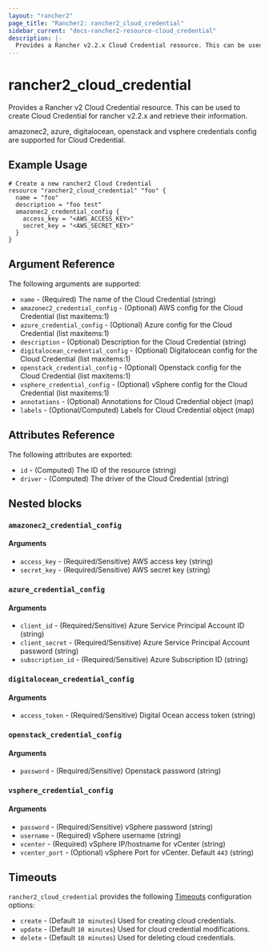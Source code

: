 ```yaml
---
layout: "rancher2"
page_title: "Rancher2: rancher2_cloud_credential"
sidebar_current: "docs-rancher2-resource-cloud_credential"
description: |-
  Provides a Rancher v2.2.x Cloud Credential resource. This can be used to create Cloud Credential for rancher v2.2 node templates and retrieve their information.
---
```


# rancher2\_cloud\_credential

Provides a Rancher v2 Cloud Credential resource. This can be used to create Cloud Credential for rancher v2.2.x and retrieve their information. 

amazonec2, azure, digitalocean, openstack and vsphere credentials config are supported for Cloud Credential.

## Example Usage

```hcl
# Create a new rancher2 Cloud Credential
resource "rancher2_cloud_credential" "foo" {
  name = "foo"
  description = "foo test"
  amazonec2_credential_config {
    access_key = "<AWS_ACCESS_KEY>"
    secret_key = "<AWS_SECRET_KEY>"
  }
}
```

## Argument Reference

The following arguments are supported:

* `name` - (Required) The name of the Cloud Credential (string)
* `amazonec2_credential_config` - (Optional) AWS config for the Cloud Credential (list maxitems:1)
* `azure_credential_config` - (Optional) Azure config for the Cloud Credential (list maxitems:1)
* `description` - (Optional) Description for the Cloud Credential (string)
* `digitalocean_credential_config` - (Optional) Digitalocean config for the Cloud Credential (list maxitems:1)
* `openstack_credential_config` - (Optional) Openstack config for the Cloud Credential (list maxitems:1)
* `vsphere_credential_config` - (Optional) vSphere config for the Cloud Credential (list maxitems:1)
* `annotations` - (Optional) Annotations for Cloud Credential object (map)
* `labels` - (Optional/Computed) Labels for Cloud Credential object (map)

## Attributes Reference

The following attributes are exported:

* `id` - (Computed) The ID of the resource (string)
* `driver` - (Computed) The driver of the Cloud Credential (string)

## Nested blocks

### `amazonec2_credential_config`

#### Arguments

* `access_key` - (Required/Sensitive) AWS access key (string)
* `secret_key` - (Required/Sensitive) AWS secret key (string)

### `azure_credential_config`

#### Arguments

* `client_id` - (Required/Sensitive) Azure Service Principal Account ID (string)
* `client_secret` - (Required/Sensitive) Azure Service Principal Account password (string)
* `subscription_id` - (Required/Sensitive) Azure Subscription ID (string)

### `digitalocean_credential_config`

#### Arguments

* `access_token` - (Required/Sensitive) Digital Ocean access token (string)

### `openstack_credential_config`

#### Arguments

* `password` - (Required/Sensitive) Openstack password (string)

### `vsphere_credential_config`

#### Arguments

* `password` - (Required/Sensitive) vSphere password (string)
* `username` - (Required) vSphere username (string)
* `vcenter` - (Required) vSphere IP/hostname for vCenter (string)
* `vcenter_port` - (Optional) vSphere Port for vCenter. Default `443` (string)

## Timeouts

`rancher2_cloud_credential` provides the following
[Timeouts](https://www.terraform.io/docs/configuration/resources.html#operation-timeouts) configuration options:

- `create` - (Default `10 minutes`) Used for creating cloud credentials.
- `update` - (Default `10 minutes`) Used for cloud credential modifications.
- `delete` - (Default `10 minutes`) Used for deleting cloud credentials.

